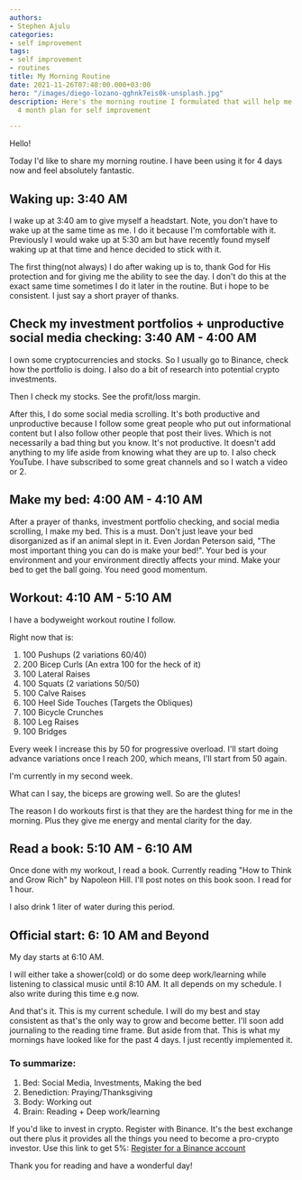 ```yaml
---
authors:
- Stephen Ajulu
categories:
- self improvement
tags:
- self improvement
- routines
title: My Morning Routine
date: 2021-11-26T07:48:00.000+03:00
hero: "/images/diego-lozano-qghnk7eis0k-unsplash.jpg"
description: Here's the morning routine I formulated that will help me achieve my
  4 month plan for self improvement

---
```

Hello!

Today I'd like to share my morning routine. I have been using it for 4 days now and feel absolutely fantastic.

## Waking up: 3:40 AM

I wake up at 3:40 am to give myself a headstart. Note, you don't have to wake up at the same time as me. I do it because I'm comfortable with it. Previously I would wake up at 5:30 am but have recently found myself waking up at that time and hence decided to stick with it.

The first thing(not always) I do after waking up is to, thank God for His protection and for giving me the ability to see the day. I don't do this at the exact same time sometimes I do it later in the routine. But i hope to be consistent. I just say a short prayer of thanks.

## Check my investment portfolios + unproductive social media checking: 3:40 AM - 4:00 AM

I own some cryptocurrencies and stocks. So I usually go to Binance, check how the portfolio is doing. I also do a bit of research into potential crypto investments.

Then I check my stocks. See the profit/loss margin.

After this, I do some social media scrolling. It's both productive and unproductive because I follow some great people who put out informational content but I also follow other people that post their lives. Which is not necessarily a bad thing but you know. It's not productive. It doesn't add anything to my life aside from knowing what they are up to. I also check YouTube. I have subscribed to some great channels and so I watch a video or 2.

## Make my bed: 4:00 AM - 4:10 AM

After a prayer of thanks, investment portfolio checking, and social media scrolling, I make my bed. This is a must. Don't just leave your bed disorganized as if an animal slept in it. Even Jordan Peterson said, "The most important thing you can do is make your bed!". Your bed is your environment and your environment directly affects your mind. Make your bed to get the ball going. You need good momentum.

## Workout: 4:10 AM - 5:10 AM

I have a bodyweight workout routine I follow.

Right now that is:

1. 100 Pushups (2 variations 60/40)
2. 200 Bicep Curls (An extra 100 for the heck of it)
3. 100 Lateral Raises
4. 100 Squats (2 variations 50/50)
5. 100 Calve Raises
6. 100 Heel Side Touches (Targets the Obliques)
7. 100 Bicycle Crunches
8. 100 Leg Raises
9. 100 Bridges

Every week I increase this by 50 for progressive overload. I'll start doing advance variations once I reach 200, which means, I'll start from 50 again.

I'm currently in my second week.

What can I say, the biceps are growing well. So are the glutes!

The reason I do workouts first is that they are the hardest thing for me in the morning. Plus they give me energy and mental clarity for the day.

## Read a book: 5:10 AM - 6:10 AM

Once done with my workout, I read a book. Currently reading "How to Think and Grow Rich" by Napoleon Hill. I'll post notes on this book soon. I read for 1 hour.

I also drink 1 liter of water during this period.

## Official start: 6: 10 AM and Beyond

My day starts at 6:10 AM.

I will either take a shower(cold) or do some deep work/learning while listening to classical music until 8:10 AM. It all depends on my schedule. I also write during this time e.g now.

And that's it. This is my current schedule. I will do my best and stay consistent as that's the only way to grow and become better. I'll soon add journaling to the reading time frame. But aside from that. This is what my mornings have looked like for the past 4 days. I just recently implemented it.

### To summarize:

1. Bed: Social Media, Investments, Making the bed
2. Benediction: Praying/Thanksgiving
3. Body: Working out
4. Brain: Reading + Deep work/learning

If you'd like to invest in crypto. Register with Binance. It's the best exchange out there plus it provides all the things you need to become a pro-crypto investor. Use this link to get 5%: [Register for a Binance account](https://accounts.binance.com/en/register?ref=CL2JFAB6)

Thank you for reading and have a wonderful day!